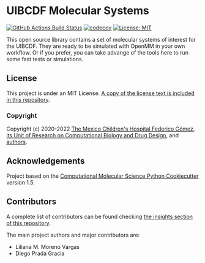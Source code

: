 
# UIBCDF Molecular Systems

[//]: # (Badges)
[![GitHub Actions Build Status](https://github.com/uibcdf/Molecular-Systems/workflows/CI/badge.svg)](https://github.com/uibcdf/Molecular-Systems/actions?query=workflow%3ACI)
[![codecov](https://codecov.io/gh/uibcdf/Molecular-Systems/branch/main/graph/badge.svg)](https://codecov.io/gh/uibcdf/Molecular-Systems/branch/main)
[![License: MIT](https://img.shields.io/badge/License-MIT-yellow.svg)](https://opensource.org/licenses/MIT)

This open source library contains a set of molecular systems of interest for the UIBCDF.
They are ready to be simulated with OpenMM in your own workflow. Or if you prefer, you can take
advange of the tools here to run some fast tests or simulations.

## License

This project is under an MIT License. [A copy of the license text is included in this repository](LICENSE).

### Copyright

Copyright (c) 2020-2022 [The Mexico Children's Hospital Federico Gómez](http://himfg.com.mx/), [its Unit of Research on Computational
Biology and Drug Design](http://uibcdf.org), and [authors](https://github.com/uibcdf/Molecular-Systems/graphs/contributors).

## Acknowledgements

Project based on the [Computational Molecular Science Python Cookiecutter](https://github.com/molssi/cookiecutter-cms) version 1.5.

## Contributors

A complete list of contributors can be found checking [the insights section of this
repository](https://github.com/uibcdf/Molecular-Systems/graphs/contributors).

The main project authors and major contributors are:

- Liliana M. Moreno Vargas
- Diego Prada Gracia

